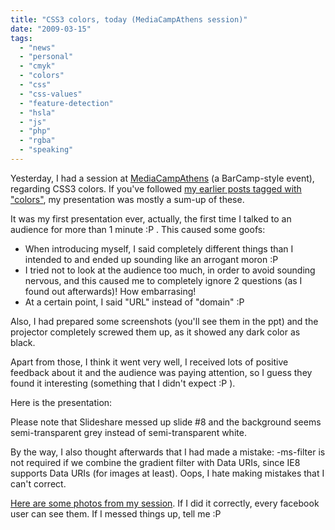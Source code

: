 ```yaml
---
title: "CSS3 colors, today (MediaCampAthens session)"
date: "2009-03-15"
tags:
  - "news"
  - "personal"
  - "cmyk"
  - "colors"
  - "css"
  - "css-values"
  - "feature-detection"
  - "hsla"
  - "js"
  - "php"
  - "rgba"
  - "speaking"
---
```


Yesterday, I had a session at [MediaCampAthens](http://mediacamp.gr) (a BarCamp-style event), regarding CSS3 colors. If you've followed [my earlier posts tagged with "colors"](http://lea.verou.me/tag/colors/), my presentation was mostly a sum-up of these.

It was my first presentation ever, actually, the first time I talked to an audience for more than 1 minute :P . This caused some goofs:

- When introducing myself, I said completely different things than I intended to and ended up sounding like an arrogant moron :P
- I tried not to look at the audience too much, in order to avoid sounding nervous, and this caused me to completely ignore 2 questions (as I found out afterwards)! How embarrasing!
- At a certain point, I said "URL" instead of "domain" :P

Also, I had prepared some screenshots (you'll see them in the ppt) and the projector completely screwed them up, as it showed any dark color as black.

Apart from those, I think it went very well, I received lots of positive feedback about it and the audience was paying attention, so I guess they found it interesting (something that I didn't expect :P ).

Here is the presentation:

Please note that Slideshare messed up slide #8 and the background seems semi-transparent grey instead of semi-transparent white.

By the way, I also thought afterwards that I had made a mistake: -ms-filter is not required if we combine the gradient filter with Data URIs, since IE8 supports Data URIs (for images at least). Oops, I hate making mistakes that I can't correct.

[Here are some photos from my session](http://www.facebook.com/home.php#/album.php?aid=66598&id=796271191). If I did it correctly, every facebook user can see them. If I messed things up, tell me :P
